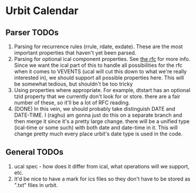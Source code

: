 # Urbit Calendar

## Parser TODOs

1. Parsing for recurrence rules (rrule, rdate, exdate).
   These are the most important properties that haven't yet
   been parsed.
2. Parsing for optional ical component properties. See
   [the rfc](https://tools.ietf.org/html/rfc5545#section-3.3.4)
   for more info. Since we want the ical part of this to handle
   all possibilities for the rfc when it comes to VEVENTS (ucal
   will cut this down to what we're really interested in), we should
   support all possible properties here. This will be somewhat tedious,
   but shouldn't be too tricky
3. Using properties where appropriate. For example, dtstart has
   an optional tzid property that we currently don't look for or store.
   there are a fair number of these, so it'll be a lot of RFC reading.
4. (DONE) In this vein, we should probably take distinguish DATE and DATE-TIME.
   I (raghu) am gonna just do this on a separate branch and then merge
   it since it's a pretty large change. there will be a unified type
   (ical-time or some such) with both date and date-time in it. This will
   change pretty much every place urbit's date type is used in the code.


## General TODOs

1. ucal spec - how does it differ from ical, what operations will we support, etc.
2. It'd be nice to have a mark for ics files so they don't have to be stored as
   ".txt" files in urbit.
